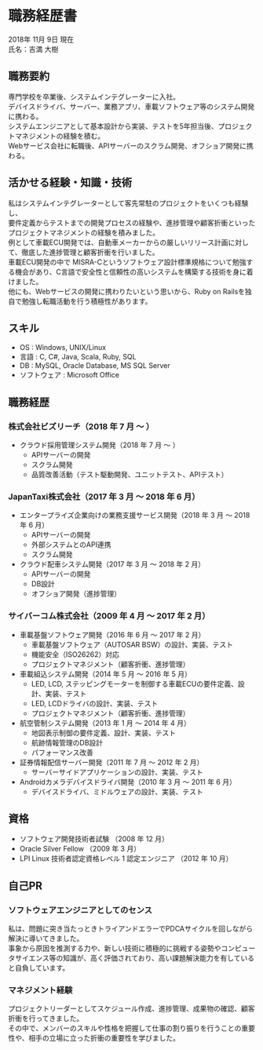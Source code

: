 # 職務経歴書

2018年 11月 9日 現在  
氏名：吉満 大樹

## 職務要約

専門学校を卒業後、システムインテグレーターに入社。  
デバイスドライバ、サーバー、業務アプリ、車載ソフトウェア等のシステム開発に携わる。  
システムエンジニアとして基本設計から実装、テストを5年担当後、プロジェクトマネジメントの経験を積む。  
Webサービス会社に転職後、APIサーバーのスクラム開発、オフショア開発に携わる。

## 活かせる経験・知識・技術

私はシステムインテグレーターとして客先常駐のプロジェクトをいくつも経験し、  
要件定義からテストまでの開発プロセスの経験や、進捗管理や顧客折衝といったプロジェクトマネジメントの経験を積みました。  
例として車載ECU開発では、自動車メーカーからの厳しいリリース計画に対して、徹底した進捗管理と顧客折衝を行いました。  
車載ECU開発の中で MISRA-Cというソフトウェア設計標準規格について勉強する機会があり、C言語で安全性と信頼性の高いシステムを構築する技術を身に着けました。  
他にも、Webサービスの開発に携わりたいという思いから、Ruby on Railsを独自で勉強し転職活動を行う積極性があります。

## スキル

- OS : Windows, UNIX/Linux
- 言語 : C, C#, Java, Scala, Ruby, SQL
- DB : MySQL, Oracle Database, MS SQL Server
- ソフトウェア : Microsoft Office

## 職務経歴

### 株式会社ビズリーチ（2018 年 7 月 〜 ）

- クラウド採用管理システム開発（2018 年 7 月 〜 ）
  - APIサーバーの開発
  - スクラム開発
  - 品質改善活動（テスト駆動開発、ユニットテスト、APIテスト）

### JapanTaxi株式会社（2017 年 3 月 〜 2018 年 6 月）

- エンタープライズ企業向けの業務支援サービス開発（2018 年 3 月 〜 2018 年 6 月）
  - APIサーバーの開発
  - 外部システムとのAPI連携
  - スクラム開発
- クラウド配車システム開発（2017 年 3 月 〜 2018 年 2 月）
  - APIサーバーの開発
  - DB設計
  - オフショア開発（進捗管理）

### サイバーコム株式会社（2009 年 4 月 〜 2017 年 2 月）

- 車載基盤ソフトウェア開発（2016 年 6 月 〜 2017 年 2 月）
  - 車載基盤ソフトウェア（AUTOSAR BSW）の設計、実装、テスト
  - 機能安全（ISO26262）対応
  - プロジェクトマネジメント（顧客折衝、進捗管理）
- 車載組込システム開発（2014 年 5 月 〜 2016 年 5 月）
  - LED, LCD, ステッピングモーターを制御する車載ECUの要件定義、設計、実装、テスト
  - LED, LCDドライバの設計、実装、テスト
  - プロジェクトマネジメント（顧客折衝、進捗管理）
- 航空管制システム開発（2013 年 1 月 〜 2014 年 4 月）
  - 地図表示制御の要件定義、設計、実装、テスト
  - 航跡情報管理のDB設計
  - パフォーマンス改善
- 証券情報配信サーバー開発（2011 年 7 月 〜 2012 年 2 月）
  - サーバーサイドアプリケーションの設計、実装、テスト
- Androidカメラデバイスドライバ開発（2010 年 3 月 〜 2011 年 6 月）
  - デバイスドライバ、ミドルウェアの設計、実装、テスト

## 資格

- ソフトウェア開発技術者試験 （2008 年 12 月）
- Oracle Silver Fellow （2009 年 3 月）
- LPI Linux 技術者認定資格レベル 1 認定エンジニア （2012 年 10 月）

## 自己PR

### ソフトウェアエンジニアとしてのセンス

私は、問題に突き当たっときトライアンドエラーでPDCAサイクルを回しながら解決に導いてきました。  
事象から原因を推測する力や、新しい技術に積極的に挑戦する姿勢やコンピュータサイエンス等の知識が、高く評価されており、高い課題解決能力を有していると自負しています。

### マネジメント経験

プロジェクトリーダーとしてスケジュール作成、進捗管理、成果物の確認、顧客折衝を行ってきました。  
その中で、メンバーのスキルや性格を把握して仕事の割り振りを行うことの重要性や、相手の立場に立った折衝の重要性を学びました。
